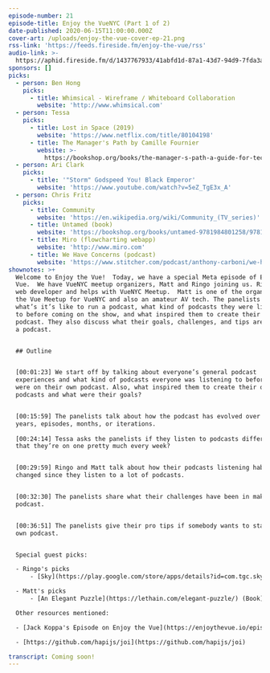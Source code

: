 ```yaml
---
episode-number: 21
episode-title: Enjoy the VueNYC (Part 1 of 2)
date-published: 2020-06-15T11:00:00.000Z
cover-art: /uploads/enjoy-the-vue-cover-ep-21.png
rss-link: 'https://feeds.fireside.fm/enjoy-the-vue/rss'
audio-link: >-
  https://aphid.fireside.fm/d/1437767933/41abfd1d-87a1-43d7-94d9-7fda3a5120e1/b6d7affb-65d2-4c4f-96c7-df7975691432.mp3
sponsors: []
picks:
  - person: Ben Hong
    picks:
      - title: Whimsical - Wireframe / Whiteboard Collaboration
        website: 'http://www.whimsical.com'
  - person: Tessa
    picks:
      - title: Lost in Space (2019)
        website: 'https://www.netflix.com/title/80104198'
      - title: The Manager's Path by Camille Fournier
        website: >-
          https://bookshop.org/books/the-manager-s-path-a-guide-for-tech-leaders-navigating-growth-and-change/9781491973899
  - person: Ari Clark
    picks:
      - title: '"Storm" Godspeed You! Black Emperor'
        website: 'https://www.youtube.com/watch?v=5eZ_TgE3x_A'
  - person: Chris Fritz
    picks:
      - title: Community
        website: 'https://en.wikipedia.org/wiki/Community_(TV_series)'
      - title: Untamed (book)
        website: 'https://bookshop.org/books/untamed-9781984801258/9781984801258'
      - title: Miro (flowcharting webapp)
        website: 'http://www.miro.com'
      - title: We Have Concerns (podcast)
        website: 'https://www.stitcher.com/podcast/anthony-carboni/we-have-concerns'
shownotes: >+
  Welcome to Enjoy the Vue!  Today, we have a special Meta episode of Enjoy the
  Vue.  We have VueNYC meetup organizers, Matt and Ringo joining us. Ringo is a
  web developer and helps with VueNYC Meetup.  Matt is one of the organizers of
  the Vue Meetup for VueNYC and also an amateur AV tech. The panelists discuss
  what’s it’s like to run a podcast, what kind of podcasts they were listening
  to before coming on the show, and what inspired them to create their own
  podcast. They also discuss what their goals, challenges, and tips are to start
  a podcast.  


  ## Outline


  [00:01:23] We start off by talking about everyone’s general podcast
  experiences and what kind of podcasts everyone was listening to before they
  were on their own podcast. Also, what inspired them to create their own
  podcasts and what were their goals?     


  [00:15:59] The panelists talk about how the podcast has evolved over the
  years, episodes, months, or iterations.
   
  [00:24:14] Tessa asks the panelists if they listen to podcasts differently now
  that they’re on one pretty much every week? 


  [00:29:59] Ringo and Matt talk about how their podcasts listening habits have
  changed since they listen to a lot of podcasts.


  [00:32:30] The panelists share what their challenges have been in making the
  podcast. 


  [00:36:51] The panelists give their pro tips if somebody wants to start their
  own podcast.


  Special guest picks:

  - Ringo's picks
      - [Sky](https://play.google.com/store/apps/details?id=com.tgc.sky.android&hl=en_US) (Android, iOS) adventure game

  - Matt's picks
      - [An Elegant Puzzle](https://lethain.com/elegant-puzzle/) (Book) Book about the art of managing in software companies

  Other resources mentioned:

  - [Jack Koppa's Episode on Enjoy the Vue](https://enjoythevue.io/episodes/16/)

  - [https://github.com/hapijs/joi](https://github.com/hapijs/joi)

transcript: Coming soon!
---
```

